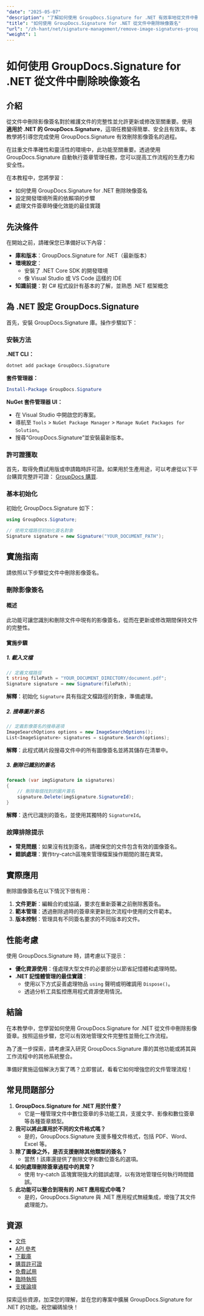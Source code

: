 ```yaml
---
"date": "2025-05-07"
"description": "了解如何使用 GroupDocs.Signature for .NET 有效率地從文件中刪除映像簽章。簡化您的文件工作流程並保持完整性。"
"title": "如何使用 GroupDocs.Signature for .NET 從文件中刪除映像簽名"
"url": "/zh-hant/net/signature-management/remove-image-signatures-groupdocs-dotnet/"
"weight": 1
---
```


# 如何使用 GroupDocs.Signature for .NET 從文件中刪除映像簽名

## 介紹

從文件中刪除影像簽名對於維護文件的完整性並允許更新或修改至關重要。使用 **適用於 .NET 的 GroupDocs.Signature**，這項任務變得簡單、安全且有效率。本教學將引導您完成使用 GroupDocs.Signature 有效刪除影像簽名的過程。

在註重文件準確性和靈活性的環境中，此功能至關重要。透過使用 GroupDocs.Signature 自動執行簽章管理任務，您可以提高工作流程的生產力和安全性。

在本教程中，您將學習：
- 如何使用 GroupDocs.Signature for .NET 刪除映像簽名
- 設定開發環境所需的依賴項的步驟
- 處理文件簽章時優化效能的最佳實踐

## 先決條件

在開始之前，請確保您已準備好以下內容：

- **庫和版本**：GroupDocs.Signature for .NET（最新版本）
- **環境設定**：
  - 安裝了 .NET Core SDK 的開發環境
  - 像 Visual Studio 或 VS Code 這樣的 IDE
- **知識前提**：對 C# 程式設計有基本的了解，並熟悉 .NET 框架概念

## 為 .NET 設定 GroupDocs.Signature

首先，安裝 GroupDocs.Signature 庫。操作步驟如下：

### 安裝方法

**.NET CLI：**

```bash
dotnet add package GroupDocs.Signature
```

**套件管理器：**

```powershell
Install-Package GroupDocs.Signature
```

**NuGet 套件管理器 UI：**

- 在 Visual Studio 中開啟您的專案。
- 導航至 `Tools` > `NuGet Package Manager` > `Manage NuGet Packages for Solution`。
- 搜尋“GroupDocs.Signature”並安裝最新版本。

### 許可證獲取

首先，取得免費試用版或申請臨時許可證。如果用於生產用途，可以考慮從以下平台購買完整許可證： [GroupDocs 購買](https://purchase。groupdocs.com/buy).

### 基本初始化

初始化 GroupDocs.Signature 如下：

```csharp
using GroupDocs.Signature;

// 使用文檔路徑初始化簽名對象
Signature signature = new Signature("YOUR_DOCUMENT_PATH");
```

## 實施指南

請依照以下步驟從文件中刪除影像簽名。

### 刪除影像簽名

#### 概述

此功能可讓您識別和刪除文件中現有的影像簽名，從而在更新或修改期間保持文件的完整性。

#### 實施步驟

##### 1. 載入文檔

```csharp
// 定義文檔路徑
t string filePath = "YOUR_DOCUMENT_DIRECTORY/document.pdf";
Signature signature = new Signature(filePath);
```

**解釋**：初始化 `Signature` 具有指定文檔路徑的對象，準備處理。

##### 2. 搜尋圖片簽名

```csharp
// 定義影像簽名的搜尋選項
ImageSearchOptions options = new ImageSearchOptions();
List<ImageSignature> signatures = signature.Search(options);
```

**解釋**：此程式碼片段搜尋文件中的所有圖像簽名並將其儲存在清單中。

##### 3. 刪除已識別的簽名

```csharp
foreach (var imgSignature in signatures)
{
    // 刪除每個找到的圖片簽名
    signature.Delete(imgSignature.SignatureId);
}
```

**解釋**：迭代已識別的簽名，並使用其獨特的 `SignatureId`。

### 故障排除提示

- **常見問題**：如果沒有找到簽名，請確保您的文件包含有效的圖像簽名。
- **錯誤處理**：實作try-catch區塊來管理檔案操作期間的潛在異常。

## 實際應用

刪除圖像簽名在以下情況下很有用：
1. **文件更新**：編輯合約或協議，要求在重新簽署之前刪除舊簽名。
2. **範本管理**：透過刪除過時的簽章來更新批次流程中使用的文件範本。
3. **版本控制**：管理具有不同簽名要求的不同版本的文件。

## 性能考慮

使用 GroupDocs.Signature 時，請考慮以下提示：
- **優化資源使用**：僅處理大型文件的必要部分以節省記憶體和處理時間。
- **.NET 記憶體管理的最佳實踐**：
  - 使用以下方式妥善處理物品 `using` 聲明或明確調用 `Dispose()`。
  - 透過分析工具監控應用程式資源使用情況。

## 結論

在本教學中，您學習如何使用 GroupDocs.Signature for .NET 從文件中刪除影像簽章。按照這些步驟，您可以有效地管理文件完整性並簡化工作流程。

為了進一步探索，請考慮深入研究 GroupDocs.Signature 庫的其他功能或將其與工作流程中的其他系統整合。

準備好實施這個解決方案了嗎？立即嘗試，看看它如何增強您的文件管理流程！

## 常見問題部分

1. **GroupDocs.Signature for .NET 用於什麼？**
   - 它是一種管理文件中數位簽章的多功能工具，支援文字、影像和數位簽章等各種簽章類型。
2. **我可以將此庫用於不同的文件格式嗎？**
   - 是的，GroupDocs.Signature 支援多種文件格式，包括 PDF、Word、Excel 等。
3. **除了圖像之外，是否支援刪除其他類型的簽名？**
   - 當然！該庫還提供了刪除文字和數位簽名的選項。
4. **如何處理刪除簽章過程中的異常？**
   - 使用 try-catch 區塊實現強大的錯誤處理，以有效地管理任何執行時間錯誤。
5. **此功能可以整合到現有的 .NET 應用程式中嗎？**
   - 是的，GroupDocs.Signature 與 .NET 應用程式無縫集成，增強了其文件處理能力。

## 資源

- [文件](https://docs.groupdocs.com/signature/net/)
- [API 參考](https://reference.groupdocs.com/signature/net/)
- [下載庫](https://releases.groupdocs.com/signature/net/)
- [購買許可證](https://purchase.groupdocs.com/buy)
- [免費試用](https://releases.groupdocs.com/signature/net/)
- [臨時執照](https://purchase.groupdocs.com/temporary-license/)
- [支援論壇](https://forum.groupdocs.com/c/signature/)

探索這些資源，加深您的理解，並在您的專案中擴展 GroupDocs.Signature for .NET 的功能。祝您編碼愉快！